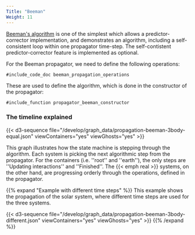 ```yaml
---
Title: "Beeman"
Weight: 11
---
```


[Beeman's algorithm](https://en.wikipedia.org/wiki/Beeman%27s_algorithm) is one of the simplest which allows a predictor-corrector implementation, and demonstrates an algorithm, including a self-consistent loop within one propagator time-step. The self-contistent predictor-corrector feature is implemented as optional.


For the Beeman propagator, we need to define the following operations:
```Fortran
#include_code_doc beeman_propagation_operations
```
These are used to define the algorithm, which is done in the constructor of the propagator:
```Fortran
#include_function propagator_beeman_constructor
```

### The timeline explained



{{< d3-sequence file="/develop/graph_data/propagation-beeman-3body-equal.json" viewContainers="yes" viewGhosts="yes"  >}}

This graph illustrates how the state machine is stepping through the algorithm. Each system is picking the next algorithmic step from the propagator. For the containers (i.e. ''root'' and ''earth''), the only steps are ''Updating interactions'' and ''Finished''. The {{< emph real >}} systems, on the other hand, are progressing orderly through the operations, defined in the propagator.

{{% expand "Example with different time steps" %}}
This example shows the propagation of the solar system, where different time steps are used for the three systems.

{{< d3-sequence file="/develop/graph_data/propagation-beeman-3body-different.json" viewContainers="yes" viewGhosts="yes"  >}}
 {{% /expand %}}